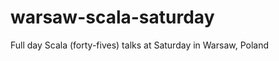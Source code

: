 warsaw-scala-saturday
=====================

Full day Scala (forty-fives) talks at Saturday in Warsaw, Poland
